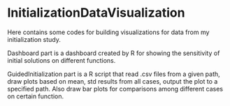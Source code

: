 # InitializationDataVisualization

Here contains some codes for building visualizations for data from my initialization study. 

Dashboard part is a dashboard created by R for showing the sensitivity of initial solutions on different functions.

GuidedInitialization part is a R script that read .csv files from a given path, draw plots based on mean, std results from all cases, output the plot to a specified path. Also draw bar plots for comparisons among different cases on certain function.
